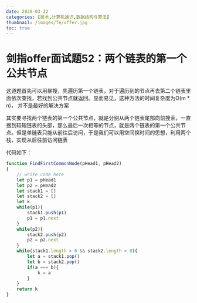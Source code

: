```yaml
---
date: 2020-03-22
categories: [技术,计算机通识,数据结构与算法]
thumbnail: /images/fe/offer.jpg
toc: true
---
```


# 剑指offer面试题52：两个链表的第一个公共节点
<!--more-->
这道题首先可以用暴搜，先遍历第一个链表，对于遍历到的节点再去第二个链表里面依次查找，若找到公共节点就返回。显而易见，这种方法的时间复杂度为O(m * n)， 并不是最好的解决方案

其实要寻找两个链表的第一个公共节点，就是分别从两个链表尾部向前搜索，一直搜到较短链表的头部，那么最后一次相等的节点，就是两个链表的第一个公共节点。但是单链表只能从前往后访问，于是我们可以用空间换时间的思想，利用两个栈，实现从后往前访问链表

代码如下：
```javascript
function FindFirstCommonNode(pHead1, pHead2)
{
    // write code here
    let p1 = pHead1
    let p2 = pHead2
    let stack1 = []
    let stack2 = []
    let k
    while(p1){
        stack1.push(p1)
        p1 = p1.next
    }
    while(p2){
        stack2.push(p2)
        p2 = p2.next
    }
    while(stack1.length > 0 && stack2.length > 0){
        let a = stack1.pop()
        let b = stack2.pop()
        if(a === b){
            k = a
        }
    }
    return k
}
```